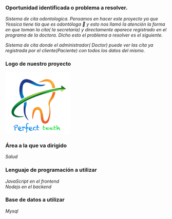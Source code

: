 ### Oportunidad identificada o problema a resolver. 

_Sistema de cita odontologica. Pensamos en hacer este proyecto ya que Yessica tiene tía que es odontóloga 🦷 y esto nos llamó la atención la forma en que toman la cita( la secretaria) y directamente aparece registrado en el programa de la doctora. Dicho esto el problema a resolver es el siguiente._ 

_Sistema de cita donde el administrador( Doctor) puede ver las cita ya registrada por el cliente(Paciente) con todos los datos del mismo._

### Logo de nuestro proyecto 
<img align="" alt="name" width="40%" heihg="40%" src="./recursos/name.png" />

### Área a la que va dirigido

_Salud_


### Lenguaje de programación a utilizar 
_JavaScript en el frontend_  
_Nodejs en el backend_

### Base de datos a utilizar 
_Mysql_